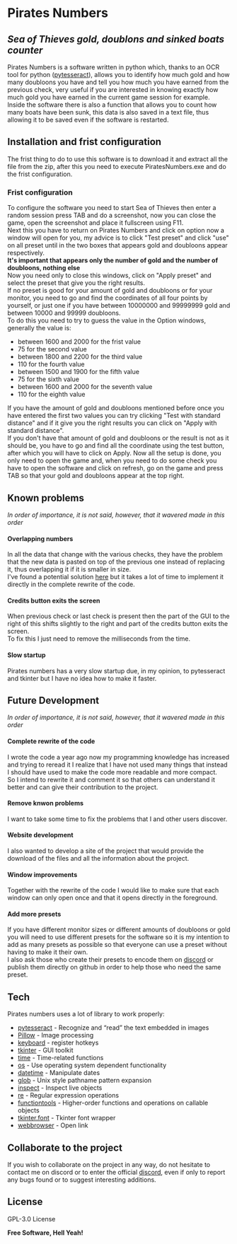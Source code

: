 # Pirates Numbers
## _Sea of Thieves gold, doublons and sinked boats counter_

Pirates Numbers is a software written in python which, thanks to an OCR tool for python ([pytesseract]), allows you to identify how much gold and how many doubloons you have and tell you how much you have earned from the previous check, very useful if you are interested in knowing exactly how much gold you have earned in the current game session for example.<br>
Inside the software there is also a function that allows you to count how many boats have been sunk, this data is also saved in a text file, thus allowing it to be saved even if the software is restarted.

## Installation and frist configuration
The frist thing to do to use this software is to download it and extract all the file from the zip, after this you need to execute PiratesNumbers.exe and do the frist configuration. 
### Frist configuration
To configure the software you need to start Sea of Thieves then enter a random session press TAB and do a screenshot, now you can close the game, open the screenshot and place it fullscreen using F11.<br>
Next this you have to return on Pirates Numbers and click on option now a window will open for you, my advice is to click "Test preset" and click "use" on all preset until in the two boxes that appears gold and doubloons appear respectively.<br> <b>It's important that appears only the number of gold and the number of doubloons, nothing else </b><br>
Now you need only to close this windows, click on "Apply preset" and select the preset that give you the right results.<br>
If no preset is good for your amount of gold and doubloons or for your monitor, you need to go and find the coordinates of all four points by yourself, or just one if you have between 10000000 and 99999999 gold and between 10000 and 99999 doubloons.<br>
To do this you need to try to guess the value in the Option windows, generally the value is:
- between 1600 and 2000 for the frist value
- 75 for the second value
- between 1800 and 2200 for the third value
- 110 for the fourth value
- between 1500 and 1900 for the fifth value
- 75 for the sixth value
- between 1600 and 2000 for the seventh value
- 110 for the eighth value

If you have the amount of gold and doubloons mentioned before once you have entered the first two values you can try clicking "Test with standard distance" and if it give you the right results you can click on "Apply with standard distance".<br>
If you don't have that amount of gold and doubloons or the result is not as it should be, you have to go and find all the coordinate using the test button, after which you will have to click on Apply.
Now all the setup is done, you only need to open the game and, when you need to do some check you have to open the software and click on refresh, go on the game and press TAB so that your gold and doubloons appear at the top right.

## Known problems
_In order of importance, it is not said, however, that it wavered made in this order_

#### Overlapping numbers
In all the data that change with the various checks, they have the problem that the new data is pasted on top of the previous one instead of replacing it, thus overlapping it if it is smaller in size. <br>
I've found a potential solution [here] but it takes a lot of time to implement it directly in the complete rewrite of the code.

#### Credits button exits the screen
When previous check or last check is present then the part of the GUI to the right of this shifts slightly to the right and part of the credits button exits the screen.<br>
To fix this I just need to remove the milliseconds from the time.

#### Slow startup
Pirates numbers has a very slow startup due, in my opinion, to pytesseract and tkinter but I have no idea how to make it faster.

## Future Development
_In order of importance, it is not said, however, that it wavered made in this order_

#### Complete rewrite of the code
I wrote the code a year ago now my programming knowledge has increased and trying to reread it I realize that I have not used many things that instead I should have used to make the code more readable and more compact.<br>
So I intend to rewrite it and comment it so that others can understand it better and can give their contribution to the project.

#### Remove knwon problems
I want to take some time to fix the problems that I and other users discover.

#### Website development
I also wanted to develop a site of the project that would provide the download of the files and all the information about the project.

#### Window improvements
Together with the rewrite of the code I would like to make sure that each window can only open once and that it opens directly in the foreground.

#### Add more presets
If you have different monitor sizes or different amounts of doubloons or gold you will need to use different presets for the software so it is my intention to add as many presets as possible so that everyone can use a preset without having to make it their own.<br>
I also ask those who create their presets to encode them on [discord] or publish them directly on github in order to help those who need the same preset.

## Tech

Pirates numbers uses a lot of library to work properly:
- [pytesseract] - Recognize and “read” the text embedded in images
- [Pillow] - Image processing
- [keyboard] - register hotkeys
- [tkinter] - GUI toolkit
- [time] - Time-related functions
- [os] - Use operating system dependent functionality
- [datetime] - Manipulate dates
- [glob] - Unix style pathname pattern expansion
- [inspect] - Inspect live objects
- [re] - Regular expression operations
- [functiontools] - Higher-order functions and operations on callable objects
- [tkinter.font] - Tkinter font wrapper
- [webbrowser] - Open link
 
## Collaborate to the project 
If you wish to collaborate on the project in any way, do not hesitate to contact me on discord or to enter the official [discord], even if only to report any bugs found or to suggest interesting additions. 

## License

GPL-3.0 License

**Free Software, Hell Yeah!**

[//]: # (These are reference links used in the body of this note and get stripped out when the markdown processor does its job. There is no need to format nicely because it shouldn't be seen. Thanks SO - http://stackoverflow.com/questions/4823468/store-comments-in-markdown-syntax)

   [pytesseract]: <https://pypi.org/project/pytesseract/>
   [Pillow]: <https://pypi.org/project/Pillow/>
   [tkinter]: <https://docs.python.org/3/library/tkinter.html>
   [time]: <https://docs.python.org/3/library/time.html>
   [datetime]: <https://docs.python.org/3/library/datetime.html#module-datetime>
   [keyboard]: <https://pypi.org/project/keyboard/>
   [os]: <https://docs.python.org/3/library/os.html>
   [glob]: <https://docs.python.org/3/library/glob.html>
   [inspect]: <https://docs.python.org/3/library/inspect.html>
   [re]: <https://docs.python.org/3/library/re.html>
   [functiontools]: <https://docs.python.org/3/library/functools.html>
   [tkinter.font]: <https://docs.python.org/3/library/tkinter.font.html>
   [webbrowser]: <https://docs.python.org/3/library/webbrowser.html>
   
   [discord]: <https://discord.gg/AENAggdyYj>
   [here]: <https://stackoverflow.com/questions/53898526/tkinter-labels-overlapping>
  
